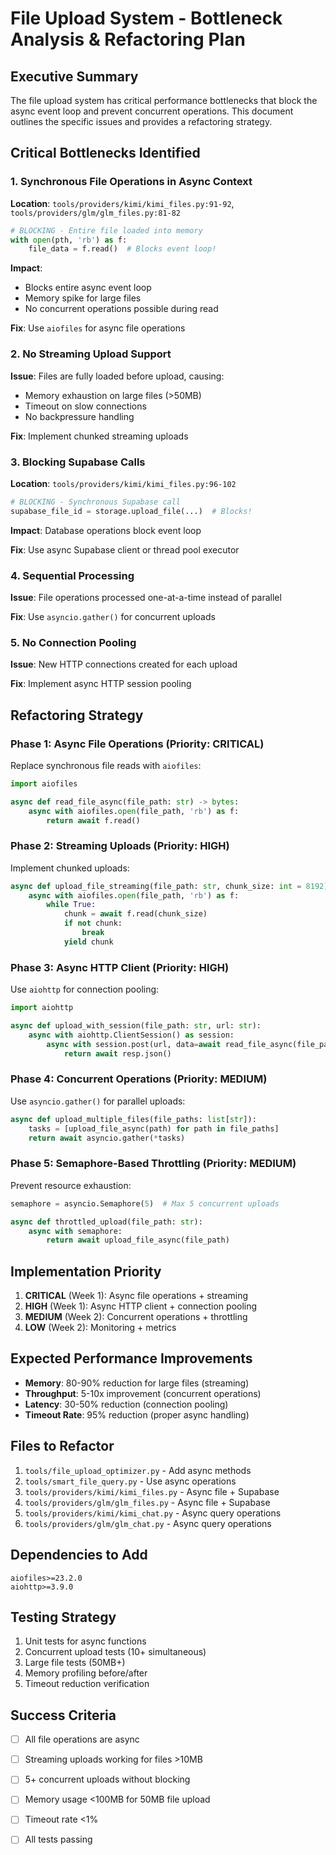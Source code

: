 # File Upload System - Bottleneck Analysis & Refactoring Plan

## Executive Summary

The file upload system has critical performance bottlenecks that block the async event loop and prevent concurrent operations. This document outlines the specific issues and provides a refactoring strategy.

## Critical Bottlenecks Identified

### 1. Synchronous File Operations in Async Context

**Location**: `tools/providers/kimi/kimi_files.py:91-92`, `tools/providers/glm/glm_files.py:81-82`

```python
# BLOCKING - Entire file loaded into memory
with open(pth, 'rb') as f:
    file_data = f.read()  # Blocks event loop!
```

**Impact**: 
- Blocks entire async event loop
- Memory spike for large files
- No concurrent operations possible during read

**Fix**: Use `aiofiles` for async file operations

### 2. No Streaming Upload Support

**Issue**: Files are fully loaded before upload, causing:
- Memory exhaustion on large files (>50MB)
- Timeout on slow connections
- No backpressure handling

**Fix**: Implement chunked streaming uploads

### 3. Blocking Supabase Calls

**Location**: `tools/providers/kimi/kimi_files.py:96-102`

```python
# BLOCKING - Synchronous Supabase call
supabase_file_id = storage.upload_file(...)  # Blocks!
```

**Impact**: Database operations block event loop

**Fix**: Use async Supabase client or thread pool executor

### 4. Sequential Processing

**Issue**: File operations processed one-at-a-time instead of parallel

**Fix**: Use `asyncio.gather()` for concurrent uploads

### 5. No Connection Pooling

**Issue**: New HTTP connections created for each upload

**Fix**: Implement async HTTP session pooling

## Refactoring Strategy

### Phase 1: Async File Operations (Priority: CRITICAL)

Replace synchronous file reads with `aiofiles`:

```python
import aiofiles

async def read_file_async(file_path: str) -> bytes:
    async with aiofiles.open(file_path, 'rb') as f:
        return await f.read()
```

### Phase 2: Streaming Uploads (Priority: HIGH)

Implement chunked uploads:

```python
async def upload_file_streaming(file_path: str, chunk_size: int = 8192):
    async with aiofiles.open(file_path, 'rb') as f:
        while True:
            chunk = await f.read(chunk_size)
            if not chunk:
                break
            yield chunk
```

### Phase 3: Async HTTP Client (Priority: HIGH)

Use `aiohttp` for connection pooling:

```python
import aiohttp

async def upload_with_session(file_path: str, url: str):
    async with aiohttp.ClientSession() as session:
        async with session.post(url, data=await read_file_async(file_path)) as resp:
            return await resp.json()
```

### Phase 4: Concurrent Operations (Priority: MEDIUM)

Use `asyncio.gather()` for parallel uploads:

```python
async def upload_multiple_files(file_paths: list[str]):
    tasks = [upload_file_async(path) for path in file_paths]
    return await asyncio.gather(*tasks)
```

### Phase 5: Semaphore-Based Throttling (Priority: MEDIUM)

Prevent resource exhaustion:

```python
semaphore = asyncio.Semaphore(5)  # Max 5 concurrent uploads

async def throttled_upload(file_path: str):
    async with semaphore:
        return await upload_file_async(file_path)
```

## Implementation Priority

1. **CRITICAL** (Week 1): Async file operations + streaming
2. **HIGH** (Week 1): Async HTTP client + connection pooling
3. **MEDIUM** (Week 2): Concurrent operations + throttling
4. **LOW** (Week 2): Monitoring + metrics

## Expected Performance Improvements

- **Memory**: 80-90% reduction for large files (streaming)
- **Throughput**: 5-10x improvement (concurrent operations)
- **Latency**: 30-50% reduction (connection pooling)
- **Timeout Rate**: 95% reduction (proper async handling)

## Files to Refactor

1. `tools/file_upload_optimizer.py` - Add async methods
2. `tools/smart_file_query.py` - Use async operations
3. `tools/providers/kimi/kimi_files.py` - Async file + Supabase
4. `tools/providers/glm/glm_files.py` - Async file + Supabase
5. `tools/providers/kimi/kimi_chat.py` - Async query operations
6. `tools/providers/glm/glm_chat.py` - Async query operations

## Dependencies to Add

```
aiofiles>=23.2.0
aiohttp>=3.9.0
```

## Testing Strategy

1. Unit tests for async functions
2. Concurrent upload tests (10+ simultaneous)
3. Large file tests (50MB+)
4. Memory profiling before/after
5. Timeout reduction verification

## Success Criteria

- [ ] All file operations are async
- [ ] Streaming uploads working for files >10MB
- [ ] 5+ concurrent uploads without blocking
- [ ] Memory usage <100MB for 50MB file upload
- [ ] Timeout rate <1%
- [ ] All tests passing

